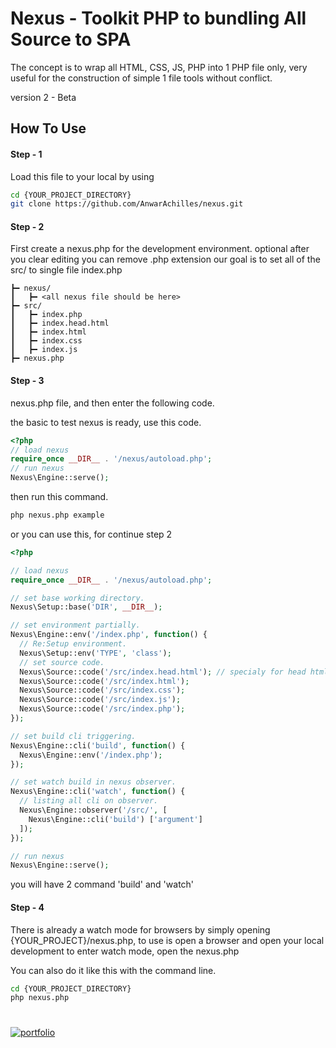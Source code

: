 
# Nexus - Toolkit PHP to bundling All Source to SPA

The concept is to wrap all HTML, CSS, JS, PHP into 1 PHP file only, very useful for the construction of simple 1 file tools without conflict.

version 2 - Beta

## How To Use

#### Step - 1
Load this file to your local by using
```bash
cd {YOUR_PROJECT_DIRECTORY}
git clone https://github.com/AnwarAchilles/nexus.git
```


#### Step - 2
First create a nexus.php for the development environment.
optional after you clear editing you can remove .php extension
our goal is to set all of the src/ to single file index.php

```markup
┣━ nexus/
┃   ┣━ <all nexus file should be here>
┣━ src/
┃   ┣━ index.php
┃   ┣━ index.head.html
┃   ┣━ index.html
┃   ┣━ index.css
┃   ┣━ index.js
┣━ nexus.php

```

#### Step - 3

nexus.php file, and then enter the following code.

the basic to test nexus is ready, use this code.
```php
<?php
// load nexus
require_once __DIR__ . '/nexus/autoload.php';
// run nexus
Nexus\Engine::serve();
```

then run this command.
```bash
php nexus.php example
```


or you can use this, for continue step 2
```php
<?php

// load nexus
require_once __DIR__ . '/nexus/autoload.php';

// set base working directory.
Nexus\Setup::base('DIR', __DIR__);

// set environment partially.
Nexus\Engine::env('/index.php', function() {
  // Re:Setup environment.
  Nexus\Setup::env('TYPE', 'class');
  // set source code.
  Nexus\Source::code('/src/index.head.html'); // specialy for head html
  Nexus\Source::code('/src/index.html');
  Nexus\Source::code('/src/index.css');
  Nexus\Source::code('/src/index.js');
  Nexus\Source::code('/src/index.php');
});

// set build cli triggering.
Nexus\Engine::cli('build', function() {
  Nexus\Engine::env('/index.php');
});

// set watch build in nexus observer.
Nexus\Engine::cli('watch', function() {
  // listing all cli on observer.
  Nexus\Engine::observer('/src/', [
    Nexus\Engine::cli('build') ['argument']
  ]);
});

// run nexus
Nexus\Engine::serve();
```
you will have 2 command 'build' and 'watch'


#### Step - 4

There is already a watch mode for browsers by simply opening {YOUR_PROJECT}/nexus.php,
to use is open a browser and open your local development to enter watch mode, open the nexus.php

You can also do it like this with the command line.
```bash
cd {YOUR_PROJECT_DIRECTORY}
php nexus.php
```

#
[![portfolio](https://ik.imagekit.io/anwarachilles/devneet-powered.svg?updatedAt=1704715329026)]('#')